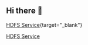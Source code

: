 ## Hi there 👋

<!--
**TKL-tao/TKL-tao** is a ✨ _special_ ✨ repository because its `README.md` (this file) appears on your GitHub profile.

Here are some ideas to get you started:

- 🔭 I’m currently working on ...
- 🌱 I’m currently learning ...
- 👯 I’m looking to collaborate on ...
- 🤔 I’m looking for help with ...
- 💬 Ask me about ...
- 📫 How to reach me: ...
- 😄 Pronouns: ...
- ⚡ Fun fact: ...
-->

[HDFS Service](https://113.45.129.200:9871/dfshealth.html#tab-overview){target="_blank"}

<a href="https://113.45.129.200:9871/dfshealth.html#tab-overview" target="_blank">HDFS Service</a>

